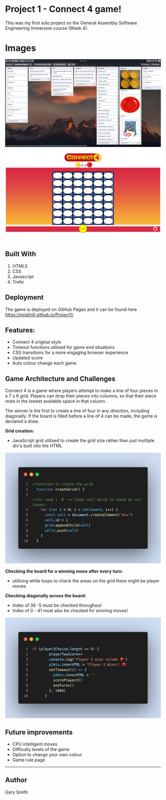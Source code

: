 # Project 1 - Connect 4 game!

This was my first solo project on the General Assembly Software Engineering Immersive course (Week 4).


# Images

![Trello Planning](https://github.com/miskhill/Project1/blob/main/Screenshots/Trello%20ongoing.png)

![Game image](https://github.com/miskhill/Project1/blob/main/Screenshots/Connect%204%20ongoing.png)



## Built With

1.  HTML5
2.  CSS
3.  Javascript
4.  Trello

## Deployment

The game is deployed on GitHub Pages and it can be found here https://miskhill.github.io/Project1/

## Features:

-   Connect 4 original style 
-   Timeout functions utilised for game end situations
-   CSS transitions for a more engaging browser experience
-   Updated score 
-   Auto colour change each game

## Game Architecture and Challenges


Connect 4 is a game where players attempt to make a line of four pieces in a 7 x 6 grid. Players can drop their pieces into columns, so that their piece rests in the lowest available space in that column.

The winner is the first to create a line of four in any direction, including diagonally. If the board is filled before a line of 4 can be made, the game is declared a draw.

**Grid creation:**

 - JavaScript grid utilised to create the grid size rather than just multiple div's built into the HTML

![create grid code](https://github.com/miskhill/Project1/blob/main/Screenshots/gridcreate.png)

**Checking the board for a winning move after every turn:**

-   utilising while loops to check the areas on the grid there might be player moves


**Checking diagonally across the board:**

-   Index of 36 -5 must be checked throughout
-   Index of 0 - 41 must also be checked for winning moves!

![Win check code](https://github.com/miskhill/Project1/blob/main/Screenshots/win%20code.png)

## Future improvements

-   CPU intelligent moves
-   Difficulty levels of the game 
-    Option to change your own colour
-   Game rule page
----------

## [](https://miskhill.github.io/Project1/#author)Author

Gary Smith

